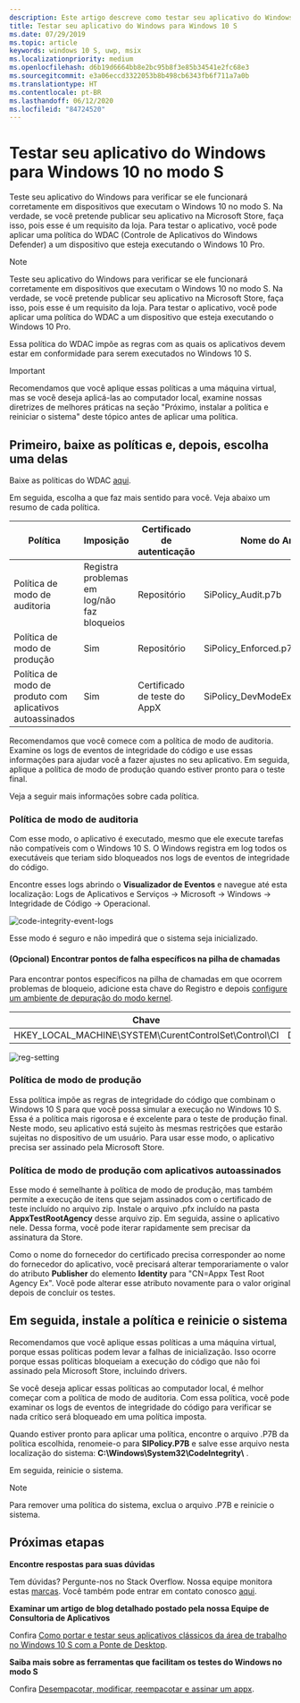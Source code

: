 ```yaml
---
description: Este artigo descreve como testar seu aplicativo do Windows para verificar se ele funcionará corretamente em dispositivos que executam o Windows 10 no modo S.
title: Testar seu aplicativo do Windows para Windows 10 S
ms.date: 07/29/2019
ms.topic: article
keywords: windows 10 S, uwp, msix
ms.localizationpriority: medium
ms.openlocfilehash: d6b19d6664bb8e2bc95b8f3e85b34541e2fc68e3
ms.sourcegitcommit: e3a06eccd3322053b8b498cb6343fb6f711a7a0b
ms.translationtype: HT
ms.contentlocale: pt-BR
ms.lasthandoff: 06/12/2020
ms.locfileid: "84724520"
---
```

# <a name="test-your-windows-app-for-windows-10-in-s-mode"></a>Testar seu aplicativo do Windows para Windows 10 no modo S

Teste seu aplicativo do Windows para verificar se ele funcionará corretamente em dispositivos que executam o Windows 10 no modo S. Na verdade, se você pretende publicar seu aplicativo na Microsoft Store, faça isso, pois esse é um requisito da loja. Para testar o aplicativo, você pode aplicar uma política do WDAC (Controle de Aplicativos do Windows Defender) a um dispositivo que esteja executando o Windows 10 Pro.

> [!NOTE]
> Teste seu aplicativo do Windows para verificar se ele funcionará corretamente em dispositivos que executam o Windows 10 no modo S. Na verdade, se você pretende publicar seu aplicativo na Microsoft Store, faça isso, pois esse é um requisito da loja. Para testar o aplicativo, você pode aplicar uma política do WDAC a um dispositivo que esteja executando o Windows 10 Pro.


Essa política do WDAC impõe as regras com as quais os aplicativos devem estar em conformidade para serem executados no Windows 10 S.


> [!IMPORTANT]
>Recomendamos que você aplique essas políticas a uma máquina virtual, mas se você deseja aplicá-las ao computador local, examine nossas diretrizes de melhores práticas na seção "Próximo, instalar a política e reiniciar o sistema" deste tópico antes de aplicar uma política.

<a id="choose-policy"></a>

## <a name="first-download-the-policies-and-then-choose-one"></a>Primeiro, baixe as políticas e, depois, escolha uma delas

Baixe as políticas do WDAC [aqui](https://go.microsoft.com/fwlink/?linkid=849018).

Em seguida, escolha a que faz mais sentido para você. Veja abaixo um resumo de cada política.

|Política |Imposição |Certificado de autenticação |Nome do Arquivo |
|--|--|--|--|
|Política de modo de auditoria |Registra problemas em log/não faz bloqueios |Repositório |SiPolicy_Audit.p7b |
|Política de modo de produção |Sim |Repositório |SiPolicy_Enforced.p7b |
|Política de modo de produto com aplicativos autoassinados |Sim |Certificado de teste do AppX  |SiPolicy_DevModeEx_Enforced.p7b |

Recomendamos que você comece com a política de modo de auditoria. Examine os logs de eventos de integridade do código e use essas informações para ajudar você a fazer ajustes no seu aplicativo. Em seguida, aplique a política de modo de produção quando estiver pronto para o teste final.

Veja a seguir mais informações sobre cada política.

### <a name="audit-mode-policy"></a>Política de modo de auditoria
Com esse modo, o aplicativo é executado, mesmo que ele execute tarefas não compatíveis com o Windows 10 S. O Windows registra em log todos os executáveis que teriam sido bloqueados nos logs de eventos de integridade do código.

Encontre esses logs abrindo o **Visualizador de Eventos** e navegue até esta localização: Logs de Aplicativos e Serviços -> Microsoft -> Windows -> Integridade de Código -> Operacional.

![code-integrity-event-logs](images/code-integrity-logs.png)

Esse modo é seguro e não impedirá que o sistema seja inicializado.

#### <a name="optional-find-specific-failure-points-in-the-call-stack"></a>(Opcional) Encontrar pontos de falha específicos na pilha de chamadas
Para encontrar pontos específicos na pilha de chamadas em que ocorrem problemas de bloqueio, adicione esta chave do Registro e depois [configure um ambiente de depuração do modo kernel](https://docs.microsoft.com/windows-hardware/drivers/debugger/getting-started-with-windbg--kernel-mode-#span-idsetupakernel-modedebuggingspanspan-idsetupakernel-modedebuggingspanspan-idsetupakernel-modedebuggingspanset-up-a-kernel-mode-debugging).

|Chave|Nome|Tipo|Valor|
|--|---|--|--|
|HKEY_LOCAL_MACHINE\SYSTEM\CurentControlSet\Control\CI| DebugFlags |REG_DWORD | 1 |


![reg-setting](images/ci-debug-setting.png)

### <a name="production-mode-policy"></a>Política de modo de produção
Essa política impõe as regras de integridade do código que combinam o Windows 10 S para que você possa simular a execução no Windows 10 S. Essa é a política mais rigorosa e é excelente para o teste de produção final. Neste modo, seu aplicativo está sujeito às mesmas restrições que estarão sujeitas no dispositivo de um usuário. Para usar esse modo, o aplicativo precisa ser assinado pela Microsoft Store.

### <a name="production-mode-policy-with-self-signed-apps"></a>Política de modo de produção com aplicativos autoassinados
Esse modo é semelhante à política de modo de produção, mas também permite a execução de itens que sejam assinados com o certificado de teste incluído no arquivo zip. Instale o arquivo .pfx incluído na pasta **AppxTestRootAgency** desse arquivo zip. Em seguida, assine o aplicativo nele. Dessa forma, você pode iterar rapidamente sem precisar da assinatura da Store.

Como o nome do fornecedor do certificado precisa corresponder ao nome do fornecedor do aplicativo, você precisará alterar temporariamente o valor do atributo **Publisher** do elemento **Identity** para "CN=Appx Test Root Agency Ex". Você pode alterar esse atributo novamente para o valor original depois de concluir os testes.

## <a name="next-install-the-policy-and-restart-your-system"></a>Em seguida, instale a política e reinicie o sistema

Recomendamos que você aplique essas políticas a uma máquina virtual, porque essas políticas podem levar a falhas de inicialização. Isso ocorre porque essas políticas bloqueiam a execução do código que não foi assinado pela Microsoft Store, incluindo drivers.

Se você deseja aplicar essas políticas ao computador local, é melhor começar com a política de modo de auditoria. Com essa política, você pode examinar os logs de eventos de integridade do código para verificar se nada crítico será bloqueado em uma política imposta.

Quando estiver pronto para aplicar uma política, encontre o arquivo .P7B da política escolhida, renomeie-o para **SIPolicy.P7B** e salve esse arquivo nesta localização do sistema: **C:\Windows\System32\CodeIntegrity\\** .

Em seguida, reinicie o sistema.

>[!NOTE]
>Para remover uma política do sistema, exclua o arquivo .P7B e reinicie o sistema.

## <a name="next-steps"></a>Próximas etapas

**Encontre respostas para suas dúvidas**

Tem dúvidas? Pergunte-nos no Stack Overflow. Nossa equipe monitora estas [marcas](https://stackoverflow.com/questions/tagged/project-centennial+or+desktop-bridge). Você também pode entrar em contato conosco [aqui](https://social.msdn.microsoft.com/Forums/en-US/home?filter=alltypes&sort=relevancedesc&searchTerm=%5BDesktop%20Converter%5D).

**Examinar um artigo de blog detalhado postado pela nossa Equipe de Consultoria de Aplicativos**

Confira [Como portar e testar seus aplicativos clássicos da área de trabalho no Windows 10 S com a Ponte de Desktop](https://blogs.msdn.microsoft.com/appconsult/2017/06/15/porting-and-testing-your-classic-desktop-applications-on-windows-10-s-with-the-desktop-bridge/).

**Saiba mais sobre as ferramentas que facilitam os testes do Windows no modo S**

Confira [Desempacotar, modificar, reempacotar e assinar um appx](https://blogs.msdn.microsoft.com/appconsult/2017/08/07/unpack-modify-repack-sign-appx/).
